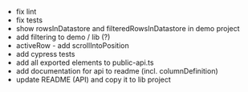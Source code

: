 * fix lint
* fix tests
* show rowsInDatastore and filteredRowsInDatastore in demo project
* add filtering to demo / lib (?)
* activeRow - add scrollIntoPosition
* add cypress tests
* add all exported elements to public-api.ts
* add documentation for api to readme (incl. columnDefinition)
* update README (API) and copy it to lib project
